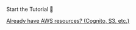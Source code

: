 <br>
<docs-internal-link-button href="~/start/getting-started/setup.md">
  <span slot="text">Start the Tutorial 🚀</span>
</docs-internal-link-button>

[Already have AWS resources? (Cognito, S3, etc.)](~/lib/project-setup/use-existing-resources.md)
